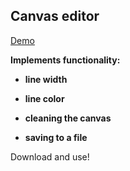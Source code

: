 ## Canvas editor

[Demo](https://gordievskiy.com/lab/simpleCanvasEditor/)

**Implements functionality:**

* **line width**

* **line color**

* **cleaning the canvas**

* **saving to a file**

Download and use!
